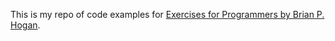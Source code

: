 This is my repo of code examples for [Exercises for Programmers by Brian P. Hogan](https://www.safaribooksonline.com/library/view/exercises-for-programmers/9781680501513/).
